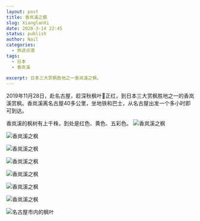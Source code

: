 ```yaml
---
layout: post
title: 香岚溪之枫
slug: XianglanXi
date: 2020-3-14 22:45
status: publish
author: Nail
categories: 
  - 旅途点滴
tags: 
  - 日本
  - 香岚溪
 
excerpt: 日本三大赏枫胜地之一香岚溪之枫。
---
```


2019年11月28日，赴名古屋，趁深秋枫叶🍁正红，到日本三大赏枫胜地之一的香岚溪赏枫。香岚溪离名古屋40多公里，坐地铁和巴士，从名古屋出发一个多小时即可到达。

香岚溪的枫树有上千株，到处是红色、黄色、五彩色。
![香岚溪之枫](./images/20191128/xlx-01.jpg)

![香岚溪之枫](./images/20191128/xlx-02.jpg)

![香岚溪之枫](./images/20191128/xlx-03.jpg)

![香岚溪之枫](./images/20191128/xlx-04.jpg)

![香岚溪之枫](./images/20191128/xlx-05.jpg)

![香岚溪之枫](./images/20191128/xlx-06.jpg)

![香岚溪之枫](./images/20191128/xlx-07.jpg)

![名古屋市内的枫叶](./images/20191128/xlx-08.jpg)